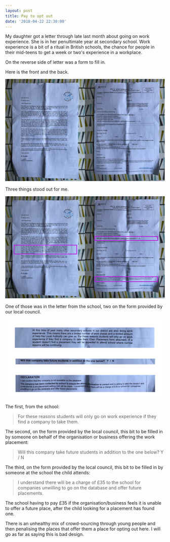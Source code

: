 ```yaml
---
layout: post
title: Pay to opt out
date: '2018-04-22 22:30:00'
---
```

My daughter got a letter through late last month about going on work experience. She is in her penultimate year at secondary school. Work experience is a bit of a ritual in British schools, the chance for people in their mid-teens to get a week or two's experience in a workplace.

On the reverse side of letter was a form to fill in.

Here is the front and the back.

![The letter and the form](/assets/18-4-22-1.jpg)

Three things stood out for me.

![The letter and the form with the three things highlighted - do not worry, I am going to spell them out shortly](/assets/18-4-22-2.jpg)

One of those was in the letter from the school, two on the form provided by our local council.

![The three things on their own - they are coming next](/assets/18-4-22-3.png)

The first, from the school:

>For these reasons students will only go on work experience if they find a company to take them.

The second, on the form provided by the local council, this bit to be filled in by someone on behalf of the organisation or business offering the work placement:

>Will this company take future students in addition to the one below? Y / N

The third, on the form provided by the local council, this bit to be filled in by someone at the school the child attends:

>I understand there will be a charge of £35 to the school for companies unwilling to go on the database and offer future placements.

The school having to pay £35 if the organisation/business feels it is unable to offer a future place, after the child looking for a placement has found one.

There is an unhealthy mix of crowd-sourcing through young people and then penalising the places that offer them a place for opting out here. I will go as far as saying this is bad design.
